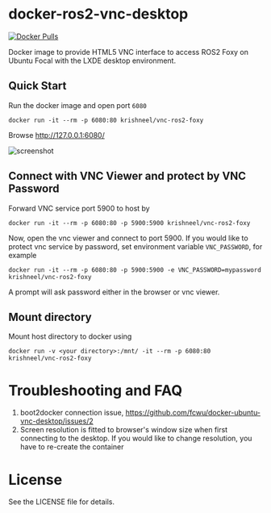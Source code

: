 docker-ros2-vnc-desktop
=========================

[![Docker Pulls](https://img.shields.io/docker/pulls/krishneel/vnc-ros2-foxy)](https://hub.docker.com/r/krishneel/vnc-ros2-foxy/)

Docker image to provide HTML5 VNC interface to access ROS2 Foxy on Ubuntu Focal with the LXDE desktop environment.

Quick Start
-------------------------

Run the docker image and open port `6080`

```
docker run -it --rm -p 6080:80 krishneel/vnc-ros2-foxy
```

Browse http://127.0.0.1:6080/

![screenshot](https://raw.github.com/iKrishneel/docker-ubuntu-vnc-desktop/master/screenshots/ros2-foxy.png)


Connect with VNC Viewer and protect by VNC Password
------------------

Forward VNC service port 5900 to host by

```
docker run -it --rm -p 6080:80 -p 5900:5900 krishneel/vnc-ros2-foxy
```

Now, open the vnc viewer and connect to port 5900. If you would like to protect vnc service by password, set environment variable `VNC_PASSWORD`, for example

```
docker run -it --rm -p 6080:80 -p 5900:5900 -e VNC_PASSWORD=mypassword krishneel/vnc-ros2-foxy
```

A prompt will ask password either in the browser or vnc viewer.


Mount directory
---------------

Mount host directory to docker using

```
docker run -v <your directory>:/mnt/ -it --rm -p 6080:80 krishneel/vnc-ros2-foxy

```


Troubleshooting and FAQ
==================

1. boot2docker connection issue, https://github.com/fcwu/docker-ubuntu-vnc-desktop/issues/2
2. Screen resolution is fitted to browser's window size when first connecting to the desktop. If you would like to change resolution, you have to re-create the container


License
==================

See the LICENSE file for details.
